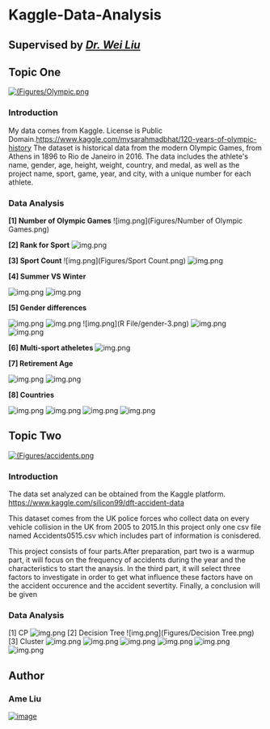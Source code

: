 # Kaggle-Data-Analysis
## Supervised by [**___Dr. Wei Liu___**](https://research-repository.uwa.edu.au/en/persons/wei-liu)
## Topic One

[![(Figures/Olympic.png](Figures/Olympic.png)](https://www.kaggle.com/datasets/mysarahmadbhat/120-years-of-olympic-history)

### Introduction
My data comes from Kaggle. License is Public Domain.https://www.kaggle.com/mysarahmadbhat/120-years-of-olympic-history
The dataset is historical data from the modern Olympic Games, from Athens in 1896 to Rio de Janeiro in 2016. The data includes the athlete's name, gender, age, height, weight, country, and medal, as well as the project name, sport, game, year, and city, with a unique number for each athlete.
### Data Analysis

**[1] Number of Olympic Games**
![img.png](Figures/Number of Olympic Games.png)

**[2] Rank for Sport**
![img.png](Figures/Sport.png)

**[3] Sport Count**
![img.png](Figures/Sport Count.png)
![img.png](Figures/Sport-Count-2.png)

**[4] Summer VS Winter**

![img.png](Figures/Summer-vs-winter-1.png)
![img.png](Figures/summer-vs-winter-2.png)

**[5] Gender differences**

![img.png](Figures/gender-1.png)
![img.png](Figures/gender-2.png)
![img.png](R File/gender-3.png)
![img.png](Figures/gender-4.png)
![img.png](Figures/gender-5.png)

**[6] Multi-sport atheletes**
![img.png](Figures/Multi.png)

**[7] Retirement Age**

![img.png](Figures/retirement-1.png)
![img.png](Figures/retirement-2.png)

**[8] Countries**

![img.png](Figures/country-1.png)
![img.png](Figures/country-2.png)
![img.png](Figures/copuntry-3.png)
![img.png](Figures/country-4.png)

## Topic Two
[![(Figures/accidents.png](Figures/accidents.png)](https://www.kaggle.com/datasets/silicon99/dft-accident-data)
### Introduction
The data set analyzed can be obtained from the Kaggle platform. https://www.kaggle.com/silicon99/dft-accident-data

This dataset comes from the UK police forces who collect data on every vehicle collision in the UK from 2005 to 2015.In this project only one csv file named Accidents0515.csv which includes part of information is conisdered.

This project consists of four parts.After preparation,  part two is a warmup part, it will focus on the frequency of accidents during the year and the characteristics to start the anaysis. In the third part, it will select three factors to investigate in order to get what influence these factors have on the accident occurence and the accident severtity. Finally, a conclusion will be given

### Data Analysis
[1] CP
![img.png](Figures/cp.png)
[2] Decision Tree
![img.png](Figures/Decision Tree.png)
[3] Cluster
![img.png](Figures/cluster-1.png)
![img.png](Figures/cluster-2.png)
![img.png](Figures/cluster-3.png)
![img.png](Figures/cluster-4.png)
![img.png](Figures/cluster-5.png)
![img.png](Figures/cluster-6.png)

## Author
### Ame Liu
[<img src="Figures/Email.png" alt="image" width="">](mailto:22910358@student.uwa.edu.au)
